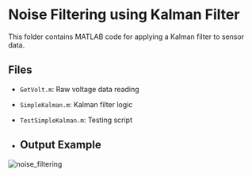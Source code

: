 # Noise Filtering using Kalman Filter

This folder contains MATLAB code for applying a Kalman filter to sensor data.



## Files
- `GetVolt.m`: Raw voltage data reading
- `SimpleKalman.m`: Kalman filter logic
- `TestSimpleKalman.m`: Testing script





- ## Output Example
![noise_filtering](https://github.com/user-attachments/assets/ba4eac34-f994-4a71-b2f9-5a0f296c7ecf)

